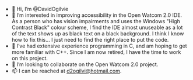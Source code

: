 - 👋 Hi, I’m @DavidOgilvie
- 👀 I’m interested in improving accessibility in the Open Watcom 2.0 IDE.  As a person who has vision impairments and uses the Windows "High Contrast Black" colour scheme, I find the IDE almost unuseable as a lot of the text shows up as black text on a black background.  I think I know how to fix this... I just need to find the right place to put the code.
- 🌱 I’ve had extensive experience programming in C, and am hoping to get more familiar with C++.  Since I am now retired, I have the time to work on this project.
- 💞️ I’m looking to collaborate on the Open Watcom 2.0 project.
- 📫 I can be reached at d2ogilvi@hotmail.com.

<!---
DavidOgilvie/DavidOgilvie is a ✨ special ✨ repository because its `README.md` (this file) appears on your GitHub profile.
You can click the Preview link to take a look at your changes.
--->
